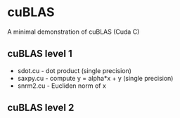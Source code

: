 # cuBLAS

A minimal demonstration of cuBLAS (Cuda C)

## cuBLAS level 1
* sdot.cu - dot product (single precision)
* saxpy.cu - compute y = alpha*x + y (single precision)
* snrm2.cu - Eucliden norm of x

## cuBLAS level 2
